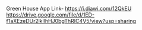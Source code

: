 Green House App Link- https://i.diawi.com/12QkEU
https://drive.google.com/file/d/1ED-f1aXEzeDUr2lkllhHJ0bgThRIC4V5/view?usp=sharing
